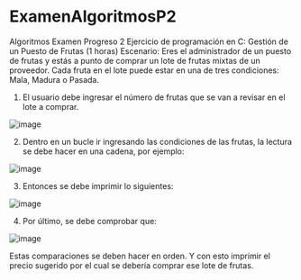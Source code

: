 # ExamenAlgoritmosP2

Algoritmos Examen Progreso 2
Ejercicio de programación en C: Gestión de un Puesto de Frutas (1 horas)
Escenario:
Eres el administrador de un puesto de frutas y estás a punto de comprar un lote de frutas mixtas de un proveedor. Cada fruta en el lote puede estar en una de tres condiciones: Mala, Madura o Pasada.
1.	El usuario debe ingresar el número de frutas que se van a revisar en el lote a comprar.

![image](https://github.com/nicoalejo/ExamenAlgoritmosP2/assets/8439272/48d226e1-54be-4083-b542-980930bb3443)
 
2.	Dentro en un bucle ir ingresando las condiciones de las frutas, la lectura se debe hacer en una cadena, por ejemplo:

![image](https://github.com/nicoalejo/ExamenAlgoritmosP2/assets/8439272/dfe54f7d-998c-4aec-90f6-5dde6b6f0cb5)
 
3.	Entonces se debe imprimir lo siguientes:
 
![image](https://github.com/nicoalejo/ExamenAlgoritmosP2/assets/8439272/82c37799-f86b-4173-b85b-421513ba87ef)

4.	Por último, se debe comprobar que:

![image](https://github.com/nicoalejo/ExamenAlgoritmosP2/assets/8439272/c5d6e134-5b0b-4352-801b-bc98e6632eff)
 
Estas comparaciones se deben hacer en orden.
Y con esto imprimir el precio sugerido por el cual se debería comprar ese lote de frutas.

